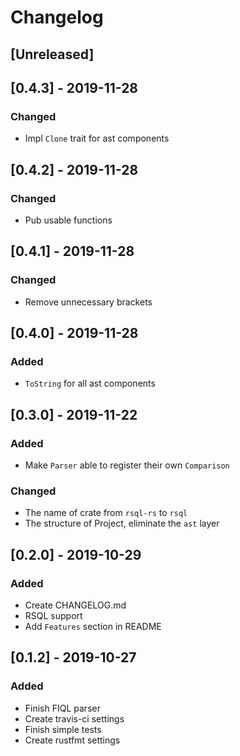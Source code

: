 # Changelog

## [Unreleased]

## [0.4.3] - 2019-11-28
### Changed
- Impl `Clone` trait for ast components

## [0.4.2] - 2019-11-28
### Changed
- Pub usable functions

## [0.4.1] - 2019-11-28
### Changed
- Remove unnecessary brackets

## [0.4.0] - 2019-11-28
### Added
- `ToString` for all ast components

## [0.3.0] - 2019-11-22
### Added
- Make `Parser` able to register their own `Comparison`

### Changed
- The name of crate from `rsql-rs` to `rsql`
- The structure of Project, eliminate the `ast` layer

## [0.2.0] - 2019-10-29
### Added
- Create CHANGELOG.md
- RSQL support
- Add `Features` section in README

## [0.1.2] - 2019-10-27
### Added
- Finish FIQL parser
- Create travis-ci settings
- Finish simple tests
- Create rustfmt settings



